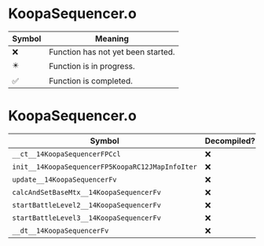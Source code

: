 # KoopaSequencer.o
| Symbol | Meaning 
| ------------- | ------------- 
| :x: | Function has not yet been started. 
| :eight_pointed_black_star: | Function is in progress. 
| :white_check_mark: | Function is completed. 


# KoopaSequencer.o
| Symbol | Decompiled? |
| ------------- | ------------- |
| `__ct__14KoopaSequencerFPCcl` | :x: |
| `init__14KoopaSequencerFP5KoopaRC12JMapInfoIter` | :x: |
| `update__14KoopaSequencerFv` | :x: |
| `calcAndSetBaseMtx__14KoopaSequencerFv` | :x: |
| `startBattleLevel2__14KoopaSequencerFv` | :x: |
| `startBattleLevel3__14KoopaSequencerFv` | :x: |
| `__dt__14KoopaSequencerFv` | :x: |
